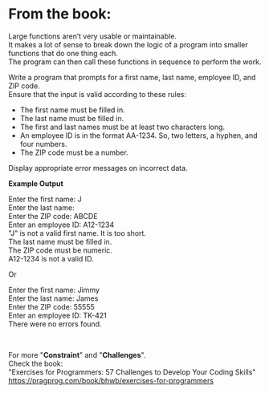 
# From the book:  
  
Large functions aren’t very usable or maintainable.  
It makes a lot of sense to break down the logic of a program into smaller functions that do one thing each.  
The program can then call these functions in sequence to perform the work. 

Write a program that prompts for a first name, last name, employee ID, and ZIP code.  
Ensure that the input is valid according to these rules: 

* The first name must be filled in.* The last name must be filled in.* The first and last names must be at least two characters long.* An employee ID is in the format AA-1234. So, two letters, a hyphen, and four numbers.* The ZIP code must be a number.

Display appropriate error messages on incorrect data.

**Example Output**  
Enter the first name: J  Enter the last name:  Enter the ZIP code: ABCDE  Enter an employee ID:  A12-1234  "J" is not a valid first name. It is too short.  The last name must be filled in.  The ZIP code must be numeric.  A12-1234 is not a valid ID.  OrEnter the first name: Jimmy  Enter the last name: James  Enter the ZIP code: 55555  Enter an employee ID:  TK-421  There were no errors found.        
  
<br />  
    
For more "**Constraint**" and "**Challenges**".  
Check the book:  
"Exercises for Programmers: 57 Challenges to Develop Your Coding Skills"  
https://pragprog.com/book/bhwb/exercises-for-programmers
